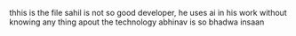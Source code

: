 thhis is the file
sahil is not so good developer, he uses ai in his work without knowing any thing apout the technology
abhinav is so bhadwa insaan